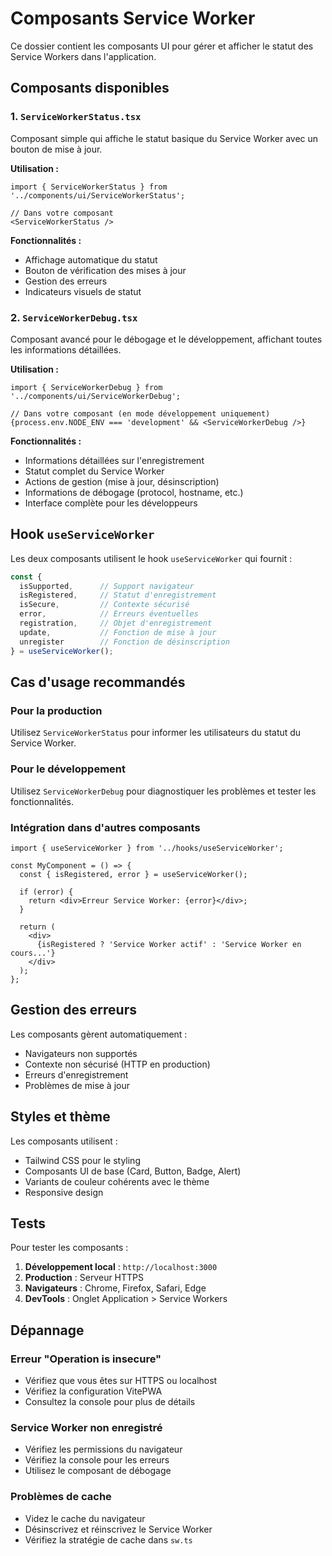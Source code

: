 # Composants Service Worker

Ce dossier contient les composants UI pour gérer et afficher le statut des Service Workers dans l'application.

## Composants disponibles

### 1. `ServiceWorkerStatus.tsx`
Composant simple qui affiche le statut basique du Service Worker avec un bouton de mise à jour.

**Utilisation :**
```tsx
import { ServiceWorkerStatus } from '../components/ui/ServiceWorkerStatus';

// Dans votre composant
<ServiceWorkerStatus />
```

**Fonctionnalités :**
- Affichage automatique du statut
- Bouton de vérification des mises à jour
- Gestion des erreurs
- Indicateurs visuels de statut

### 2. `ServiceWorkerDebug.tsx`
Composant avancé pour le débogage et le développement, affichant toutes les informations détaillées.

**Utilisation :**
```tsx
import { ServiceWorkerDebug } from '../components/ui/ServiceWorkerDebug';

// Dans votre composant (en mode développement uniquement)
{process.env.NODE_ENV === 'development' && <ServiceWorkerDebug />}
```

**Fonctionnalités :**
- Informations détaillées sur l'enregistrement
- Statut complet du Service Worker
- Actions de gestion (mise à jour, désinscription)
- Informations de débogage (protocol, hostname, etc.)
- Interface complète pour les développeurs

## Hook `useServiceWorker`

Les deux composants utilisent le hook `useServiceWorker` qui fournit :

```typescript
const {
  isSupported,      // Support navigateur
  isRegistered,     // Statut d'enregistrement
  isSecure,         // Contexte sécurisé
  error,            // Erreurs éventuelles
  registration,     // Objet d'enregistrement
  update,           // Fonction de mise à jour
  unregister        // Fonction de désinscription
} = useServiceWorker();
```

## Cas d'usage recommandés

### Pour la production
Utilisez `ServiceWorkerStatus` pour informer les utilisateurs du statut du Service Worker.

### Pour le développement
Utilisez `ServiceWorkerDebug` pour diagnostiquer les problèmes et tester les fonctionnalités.

### Intégration dans d'autres composants
```tsx
import { useServiceWorker } from '../hooks/useServiceWorker';

const MyComponent = () => {
  const { isRegistered, error } = useServiceWorker();
  
  if (error) {
    return <div>Erreur Service Worker: {error}</div>;
  }
  
  return (
    <div>
      {isRegistered ? 'Service Worker actif' : 'Service Worker en cours...'}
    </div>
  );
};
```

## Gestion des erreurs

Les composants gèrent automatiquement :
- Navigateurs non supportés
- Contexte non sécurisé (HTTP en production)
- Erreurs d'enregistrement
- Problèmes de mise à jour

## Styles et thème

Les composants utilisent :
- Tailwind CSS pour le styling
- Composants UI de base (Card, Button, Badge, Alert)
- Variants de couleur cohérents avec le thème
- Responsive design

## Tests

Pour tester les composants :

1. **Développement local** : `http://localhost:3000`
2. **Production** : Serveur HTTPS
3. **Navigateurs** : Chrome, Firefox, Safari, Edge
4. **DevTools** : Onglet Application > Service Workers

## Dépannage

### Erreur "Operation is insecure"
- Vérifiez que vous êtes sur HTTPS ou localhost
- Vérifiez la configuration VitePWA
- Consultez la console pour plus de détails

### Service Worker non enregistré
- Vérifiez les permissions du navigateur
- Vérifiez la console pour les erreurs
- Utilisez le composant de débogage

### Problèmes de cache
- Videz le cache du navigateur
- Désinscrivez et réinscrivez le Service Worker
- Vérifiez la stratégie de cache dans `sw.ts`
